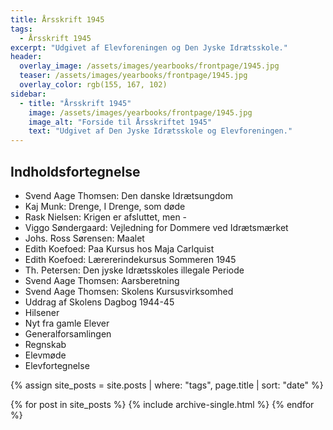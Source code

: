 ```yaml
---
title: Årsskrift 1945
tags:
  - Årsskrift 1945
excerpt: "Udgivet af Elevforeningen og Den Jyske Idrætsskole."
header:
  overlay_image: /assets/images/yearbooks/frontpage/1945.jpg
  teaser: /assets/images/yearbooks/frontpage/1945.jpg
  overlay_color: rgb(155, 167, 102)
sidebar:
  - title: "Årsskrift 1945"
    image: /assets/images/yearbooks/frontpage/1945.jpg
    image_alt: "Forside til Årsskriftet 1945"
    text: "Udgivet af Den Jyske Idrætsskole og Elevforeningen."
---
```


## Indholdsfortegnelse

- Svend Aage Thomsen: Den danske Idrætsungdom
- Kaj Munk: Drenge, I Drenge, som døde
- Rask Nielsen: Krigen er afsluttet, men -
- Viggo Søndergaard: Vejledning for Dommere ved Idrætsmærket
- Johs. Ross Sørensen: Maalet
- Edith Koefoed: Paa Kursus hos Maja Carlquist
- Edith Koefoed: Lærererindekursus Sommeren 1945
- Th. Petersen: Den jyske Idrætsskoles illegale Periode
- Svend Aage Thomsen: Aarsberetning
- Svend Aage Thomsen: Skolens Kursusvirksomhed
- Uddrag af Skolens Dagbog 1944-45
- Hilsener
- Nyt fra gamle Elever
- Generalforsamlingen
- Regnskab
- Elevmøde
- Elevfortegnelse

{% assign site_posts = site.posts | where: "tags", page.title | sort: "date" %}

<div class="grid__wrapper">
  {% for post in site_posts %}
    {% include archive-single.html %}
  {% endfor %}
</div>
